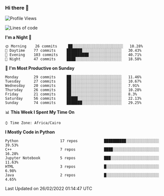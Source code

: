 ### Hi there 👋

<!--
**AMR-KELEG/AMR-KELEG** is a ✨ _special_ ✨ repository because its `README.md` (this file) appears on your GitHub profile.

Here are some ideas to get you started:

- 🔭 I’m currently working on ...
- 🌱 I’m currently learning ...
- 👯 I’m looking to collaborate on ...
- 🤔 I’m looking for help with ...
- 💬 Ask me about ...
- 📫 How to reach me: ...
- 😄 Pronouns: ...
- ⚡ Fun fact: ...
-->

<!--START_SECTION:waka-->
![Profile Views](http://img.shields.io/badge/Profile%20Views-0-blue)

![Lines of code](https://img.shields.io/badge/From%20Hello%20World%20I%27ve%20Written-2%20Million%20lines%20of%20code-blue)

**I'm a Night 🦉** 

```text
🌞 Morning    26 commits     ██░░░░░░░░░░░░░░░░░░░░░░░   10.28% 
🌆 Daytime    77 commits     ███████░░░░░░░░░░░░░░░░░░   30.43% 
🌃 Evening    103 commits    ██████████░░░░░░░░░░░░░░░   40.71% 
🌙 Night      47 commits     ████░░░░░░░░░░░░░░░░░░░░░   18.58%

```
📅 **I'm Most Productive on Sunday** 

```text
Monday       29 commits     ██░░░░░░░░░░░░░░░░░░░░░░░   11.46% 
Tuesday      27 commits     ██░░░░░░░░░░░░░░░░░░░░░░░   10.67% 
Wednesday    20 commits     ██░░░░░░░░░░░░░░░░░░░░░░░   7.91% 
Thursday     26 commits     ██░░░░░░░░░░░░░░░░░░░░░░░   10.28% 
Friday       21 commits     ██░░░░░░░░░░░░░░░░░░░░░░░   8.3% 
Saturday     56 commits     █████░░░░░░░░░░░░░░░░░░░░   22.13% 
Sunday       74 commits     ███████░░░░░░░░░░░░░░░░░░   29.25%

```


📊 **This Week I Spent My Time On** 

```text
⌚︎ Time Zone: Africa/Cairo

```

**I Mostly Code in Python** 

```text
Python                   17 repos            ██████████░░░░░░░░░░░░░░░   39.53% 
C++                      7 repos             ████░░░░░░░░░░░░░░░░░░░░░   16.28% 
Jupyter Notebook         5 repos             ███░░░░░░░░░░░░░░░░░░░░░░   11.63% 
HTML                     3 repos             █░░░░░░░░░░░░░░░░░░░░░░░░   6.98% 
Java                     2 repos             █░░░░░░░░░░░░░░░░░░░░░░░░   4.65%

```



 Last Updated on 26/02/2022 01:14:47 UTC
<!--END_SECTION:waka-->
